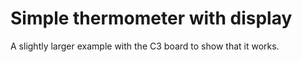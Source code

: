 # Simple thermometer with display

A slightly larger example with the C3 board to show 
that it works.

